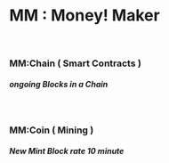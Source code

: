 #   MM : Money! Maker


<br />


###   MM:Chain ( Smart Contracts )
##### ongoing Blocks in a Chain


<br />


###   MM:Coin ( Mining ) 
##### New Mint Block rate 10 minute
